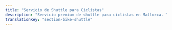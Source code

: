 ```yaml
---
title: "Servicio de Shuttle para Ciclistas"
description: "Servicio premium de shuttle para ciclistas en Mallorca. Transporte a subidas icónicas como Sa Calobra, Cap Formentor y la ruta Andratx-Pollença. Reserve hoy."
translationKey: "section-bike-shuttle"
---
```

